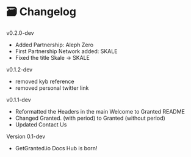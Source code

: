 # 🗃 Changelog

v0.2.0-dev

* Added Partnership: Aleph Zero
* First Partnership Network added: SKALE
* Fixed the title Skale -> SKALE

v0.1.2-dev

* removed kyb reference
* removed personal twitter link

v0.1.1-dev

* Reformatted the Headers in the main Welcome to Granted README
* Changed Granted. (with period) to Granted (without period)
* Updated Contact Us

Version 0.1-dev

* GetGranted.io Docs Hub is born!
